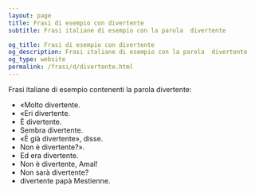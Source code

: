 ```yaml
---
layout: page
title: Frasi di esempio con divertente 
subtitle: Frasi italiane di esempio con la parola  divertente

og_title: Frasi di esempio con divertente 
og_description: Frasi italiane di esempio con la parola  divertente
og_type: website
permalink: /frasi/d/divertente.html
---
```


Frasi italiane di esempio contenenti la parola divertente:


- «Molto divertente.
- «Eri divertente.
- È divertente.
- Sembra divertente.
- «È già divertente», disse.
- Non è divertente?».
- Ed era divertente.
- Non è divertente, Amal!
- Non sarà divertente?
- divertente papà Mestienne.
